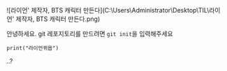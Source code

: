![라이언' 제작자, BTS 캐릭터 만든다](C:\Users\Administrator\Desktop\TIL\라이언' 제작자, BTS 캐릭터 만든다.png)



안녕하세요. git 레포지토리를 만드려면 `git init`을 입력해주세요

```
print("라이언뀌욥")
```



..?